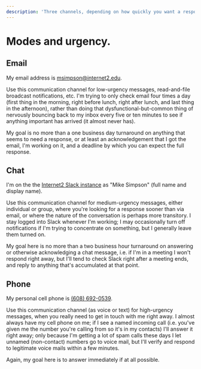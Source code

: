 ```yaml
---
description: 'Three channels, depending on how quickly you want a response.'
---
```


# Modes and urgency.

## Email

My email address is
[msimpson@internet2.edu](mailto:msimpson@internet2.edu).

Use this communication channel for low-urgency messages, read-and-file
broadcast notifications, etc. I'm trying to only check email four
times a day \(first thing in the morning, right before lunch, right
after lunch, and last thing in the afternoon\), rather than doing that
dysfunctional-but-common thing of nervously bouncing back to my inbox
every five or ten minutes to see if anything important has arrived
\(it almost never has\).

My goal is no more than a one business day turnaround on anything that
seems to need a response, or at least an acknowledgement that I got
the email, I'm working on it, and a deadline by which you can expect
the full response.

## Chat

I'm on the the [Internet2 Slack
instance](https://slack.internet2.edu/) as "Mike Simpson" \(full name
and display name\).

Use this communication channel for medium-urgency messages, either
individual or group, where you're looking for a response sooner than
via email, or where the nature of the conversation is perhaps more
transitory. I stay logged into Slack whenever I'm working; I may
occasionally turn off notifications if I'm trying to concentrate on
something, but I generally leave them turned on.

My goal here is no more than a two business hour turnaround on
answering or otherwise acknowledging a chat message, i.e. if I'm in a
meeting I won't respond right away, but I'll tend to check Slack right
after a meeting ends, and reply to anything that's accumulated at that
point.

## Phone

My personal cell phone is [\(608\) 692-0539](tel:608-692-0539).

Use this communication channel \(as voice or text\) for high-urgency
messages, when you really need to get in touch with me right away. I
almost always have my cell phone on me; if I see a named incoming call
\(i.e. you've given me the number you're calling from so it's in my
contacts\) I'll answer it right away; only because I'm getting a lot
of spam calls these days I let unnamed \(non-contact\) numbers go to
voice mail, but I'll verify and respond to legitimate voice mails
within a few minutes.

Again, my goal here is to answer immediately if at all possible.
